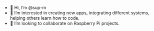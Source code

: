 - 👋 Hi, I’m @sup-m
- 👀 I’m interested in creating new apps, integrating different systems, helping others learn how to code.
- 💞️ I’m looking to collaborate on Raspberry Pi projects.

<!---
sup-m/sup-m is a ✨ special ✨ repository because its `README.md` (this file) appears on your GitHub profile.
You can click the Preview link to take a look at your changes.
--->
